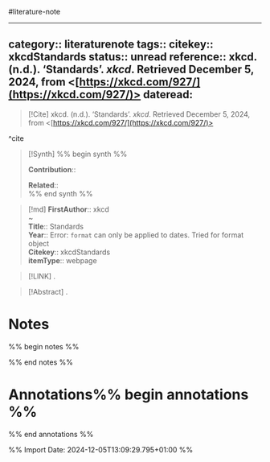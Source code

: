 #literature-note 

---
category:: literaturenote
tags:: 
citekey:: xkcdStandards
status:: unread
reference:: xkcd. (n.d.). ‘Standards’. _xkcd_. Retrieved December 5, 2024, from <[https://xkcd.com/927/](https://xkcd.com/927/)>
dateread:
---

> [!Cite]
> xkcd. (n.d.). ‘Standards’. _xkcd_. Retrieved December 5, 2024, from <[https://xkcd.com/927/](https://xkcd.com/927/)>

^cite

>[!Synth]
>%% begin synth %%
>
>**Contribution**:: 
>
>**Related**::  
>%% end synth %%

>[!md]
> **FirstAuthor**:: xkcd  
~    
> **Title**:: Standards  
> **Year**:: Error: `format` can only be applied to dates. Tried for format object   
> **Citekey**:: xkcdStandards  
> **itemType**:: webpage    

> [!LINK] 
>.

> [!Abstract]
>.
> 
# Notes

%% begin notes %%

%% end notes %%


# Annotations%% begin annotations %%


%% end annotations %%

%% Import Date: 2024-12-05T13:09:29.795+01:00 %%
